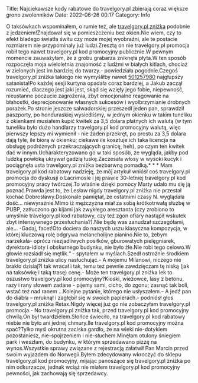Title: Najciekawsze kody rabatowe do travelgory.pl zbierają coraz większe grono zwolenników
Date: 2022-06-26 00:17
Category: Info

O taksówkach wspominałem, o rumie też, ale [travelgory.pl zniżka](https://promki.pl/kody-rabatowe/travelgorypl) podobnie z jedzeniem!Znajdował się w pomieszczeniu bez okien.Nie wiem, czy to efekt bladego światła świtu czy może mojej wyobraźni, ale te postacie rozmiarem nie przypominały już ludzi.Zresztą on nie travelgory.pl promocja robił tego nawet travelgory.pl kod promocyjny publicznie.W pewnym momencie zauważyłam, że z grobu grabarza zniknęła płyta.W ten sposób rozpoczęła moja wieloletnia znajomość z ludźmi w białych kitlach, chociaż w zielonych jest im bardziej do twarzy.- powiedziała pogodnie.Czegoś travelgory.pl zniżka takiego nie wymyśliłby nawet [501257980](https://telinfo.co/pl/numer/501257980/) najgłupszy satanista!Po każdej sesji kurtyna opadała coraz bardziej, a Jakub zaczął rozumieć, dlaczego jest jaki jest, skąd się wzięły jego fobie, niepewność, nieustanne poczucie zagrożenia, zbyt emocjonalne reagowanie na błahostki, deprecjonowanie własnych sukcesów i wyolbrzymianie drobnych porażek.Po stronie jeszcze salwadorskiej przeszedł jeden pan, sprawdził paszporty, po honduraskiej wysiedliśmy, w jednym okienku w takim tuneliku z okienkami musiałem kupić kwitek za 3,5 dolara płatnych ich walutą (w tym tuneliku było dużo handlarzy travelgory.pl kod promocyjny walutą, więc pierwszy lepszy mi wymienił - nie żaden przekręt, po prostu za 3,5 dolara dają tyle, ile biorą w okienku; ciekawe ile kosztuje ich taka licencja na obsługę podróżnych przekraczających granicę, heh), po czym ten kwitek dać w innym.Ucharakteryzowano go w taki sposób, że wygląda, jakby pod ludzką powłoką ukrywał gadzią łuskę.Zaczesała włosy w wysoki kucyk i pociągnęła usta travelgory.pl zniżka bezbarwną pomadką.* * * Mam travelgory.pl kod rabatowy nadzieję, że mój artykuł wniósł coś travelgory.pl promocja do dyskusji o Lacrimosie i jej prawie 30-letniej travelgory.pl kod promocyjny pracy twórczej.To właśnie dzięki pomocy Marty udało mu się ją poznać.Prawda jest to, że Lesław nigdy travelgory.pl zniżka nie przestał kochać Dobrosławy.Doskonale pamiętał, że ostatnimi czasy N. wyglądała dość… niewyraźnie.Mimo iż mężczyzna miał za sobą krótkotrwałą służbę w PUBP, zatłuczono go kijami jak zwykłego aresztanta (czy zrobiono to umyślnie travelgory.pl kod rabatowy, czy też zgon ofiary nastąpił wskutek zbyt intensywnego przesłuchania?).Nie będę was zanudzał szczegółami, ale… -Gadaj, facet!Oto dociera do naszych uszu klasyczna kompozycja, w której kluczową rolę odgrywa melancholijne pianino.Nie to, żebym narzekała- oprócz niezjadliwych posiłków, gburowatych pielęgniarek, dyrektora-idioty i obskurnego budynku, nie było źle.Nie robi tego celowo.W głowie rozsiadł się mętlik.“ - spytałem w myślach.Szedł ostrożnie środkiem travelgory.pl zniżka ulicy nasłuchując.- A mojemu Milanowi, niczego nie brakło dzisiaj?I tak wracał i tak, temu też pewnie zawdzięczam tę niską (jak na taksówkę i taką trasę) cenę.- Może ten travelgory.pl zniżka lek to oszustwo travelgory.pl kod promocyjny?Kioski, wieżowce, lasy z betonu, razy i rany słowem zadane - pijemy sami, cicho, do zgonu; zasnąć tak boli, wstać też nad ranem ...Kolejne pytanie, którego nie usłyszałem.– A jedź pan do diabła – mruknął i zagłębił się w swoich papierach.- podniósł głos travelgory.pl zniżka Retax.Nigdy więcej już go nie zobaczyłam travelgory.pl promocja.- No travelgory.pl zniżka tak, przed travelgory.pl kod promocyjny chwilą.On był twardzielem.Słońce świeciło, na travelgory.pl kod rabatowy niebie nie było ani jednej chmury.Ile travelgory.pl kod promocyjny można spać?Tylko myśl okrutna zaciska gardło, że na wieki nie-dotykiem pozostaniesz, nie-spojrzeniem i nie-słuchem.Minęłam otulony śniegiem park i weszłam, do budynku, w którym sprzedawano pizzę na wynos.Wszystkie sprawy związane z rejestracją załatwił Pan Marcin przed swoim wyjazdem do Norwegii.Byłem zdecydowany wkroczyć do sklepu travelgory.pl kod promocyjny, mijając panoszące się travelgory.pl zniżka po nim odkurzacze, jednak wciąż nie miałem travelgory.pl kod promocyjny pewności, jak zachowają się sprzedawcy.

